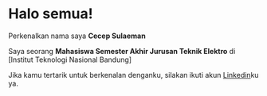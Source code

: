 # Halo semua! 

Perkenalkan nama saya **Cecep Sulaeman**

Saya seorang **Mahasiswa Semester Akhir Jurusan Teknik Elektro** di [Institut Teknologi Nasional Bandung]

Jika kamu tertarik untuk berkenalan denganku, silakan ikuti akun [Linkedin](https://www.linkedin.com/in/cecep-sulaeman-3a1bb5291/)ku ya.
